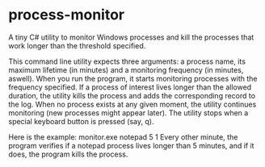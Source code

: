 # process-monitor

A tiny C# utility to monitor Windows processes and kill the processes that work longer than the threshold specified.

This command line utility expects three arguments: a process name, its maximum lifetime (in minutes) and a monitoring frequency (in minutes, aswell). 
When you run the program, it starts monitoring processes with the frequency specified. 
If a process of interest lives longer than the allowed duration, the utility kills the process and adds the corresponding record to the log. 
When no process exists at any given moment, the utility continues monitoring (new processes might appear later). 
The utility stops when a special keyboard button is pressed (say, q).

Here is the example: monitor.exe notepad 5 1 
Every other minute, the program verifies if a notepad process lives longer than 5 minutes, and if it does, the program kills the process.
